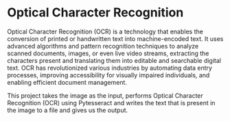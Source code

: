 Optical Character Recognition
===============================================
Optical Character Recognition (OCR) is a technology that enables the conversion of printed or handwritten text into machine-encoded text. It uses advanced algorithms and pattern recognition techniques to analyze scanned documents, images, or even live video streams, extracting the characters present and translating them into editable and searchable digital text. OCR has revolutionized various industries by automating data entry processes, improving accessibility for visually impaired individuals, and enabling efficient document management.


This project takes the image as the input, performs Optical Character Recognition (OCR) using Pytesseract and writes the text that is present in the image to a file and gives us the output.

